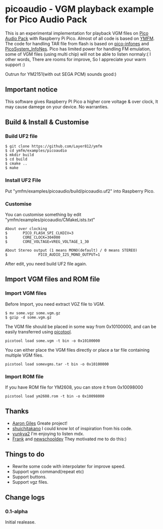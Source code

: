 # picoaudio - VGM playback example for Pico Audio Pack

This is an experimental implementation for playback VGM files on [Pico Audio Pack](https://shop.pimoroni.com/products/pico-audio-pack?variant=32369490853971) with Raspberry Pi Pico.
Almost of all code is based on [YMFM](https://github.com/aaronsgiles/ymfm). The code for handling TAR file from flash is based on [pico-infones](https://github.com/shuichitakano/pico-infones) and [PicoSystem_InfoNes](https://github.com/fhoedemakers/PicoSystem_InfoNes).
Pico has limited power for handling FM emulation, some of VGM files (using multi chip) will not be able to listen normaly:(
I other words, There are rooms for improve, So I appreciate your warm support :)

Outrun for YM2151(with out SEGA PCM) sounds good:)

## Important notice
This software gives Raspberry PI Pico a higher core voltage & over clock, It may cause damege on your device. No warranties.

## Build & Install & Customise
### Build UF2 file
```
$ git clone https://github.com/Layer812/ymfm
$ cd ymfm/examples/picoaudio
$ mkdir build
$ cd build
$ cmake ..
$ make
```
### Install UF2 File
Put "ymfm/examples/picoaudio/build/picoaudio.uf2" into Raspberry Pico.

### Customise
You can customise something by edit "ymfm/examples/picoaudio/CMakeLists.txt"

```
About over clocking
$       PICO_FLASH_SPI_CLKDIV=3
$       CORE_CLOCK=304000
$       CORE_VOLTAGE=VREG_VOLTAGE_1_30
```
```
About Stereo output (1 means MONO(default) / 0 means STEREO)
$              PICO_AUDIO_I2S_MONO_OUTPUT=1
```
After edit, you need build UF2 file again.

## Import VGM files and ROM file
### Import VGM files
Before Import, you need extract VGZ file to VGM.
```
$ mv some.vgz some.vgm.gz
$ gzip -d some.vgm.gz
```
The VGM file should be placed in some way from 0x10100000, and can be easily transferred using [picotool](https://github.com/raspberrypi/picotool).
```
picotool load some.vgm -t bin -o 0x10100000
```
You can either place the VGM files directly or place a tar file containing multiple VGM files. 
```
picotool load somevgms.tar -t bin -o 0x10100000
```
### Import ROM file
If you have ROM file for YM2608, you can store it from 0x10098000
```
picotool load ym2608.rom -t bin -o 0x10098000
```

## Thanks
- [Aaron Giles](https://github.com/aaronsgiles/ymfm) Greate project!
- [shuichitakano](https://github.com/shuichitakano/pico-infones) I could know lot of inspiration from his code.
- [yunkya2](https://github.com/yunkya2/pico-mdx/tree/master/pico-mdx) I'm enjoying to listen mdx.
- [Frank](https://github.com/fhoedemakers/) and [newschooldev](https://github.com/newschooldev) They motivated me to do this:)

## Things to do
- Rewrite some code with interpolater for improve speed.
- Support vgm command(repeat etc)
- Support buttons.
- Support vgz files.

## Change logs
### 0.1-alpha
Initial realease.

